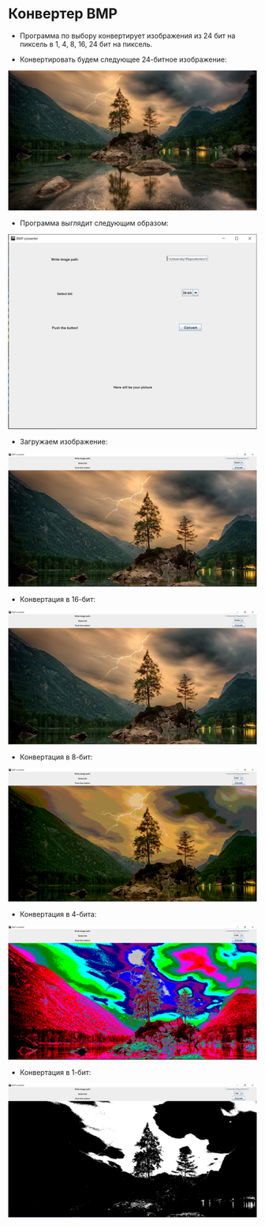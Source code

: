 # Конвертер BMP

- Программа по выбору конвертирует изображения из 24 бит на пиксель в 1, 4, 8, 16, 24 бит на пиксель. 

- Конвертировать будем следующее 24-битное изображение:

![Picture](/docs/picture.jpg)

- Программа выглядит следующим образом:

![Programm](/docs/mainScreen.png)

- Загружаем изображение:

![LoadImage](/docs/loadImage.png)

- Конвертация в 16-бит:

![16](/docs/16.png)

- Конвертация в 8-бит:

![8](/docs/8.png)

- Конвертация в 4-бита:

![4](/docs/4.png)

- Конвертация в 1-бит:

![1](/docs/1.png)
